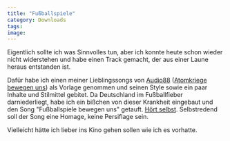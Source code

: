 ```yaml
---
title: "Fußballspiele"
category: Downloads
tags: 
image: 
---
```


Eigentlich sollte ich was Sinnvolles tun, aber ich konnte heute schon wieder nicht widerstehen und habe einen Track gemacht, der aus einer Laune heraus entstanden ist.  

  

Dafür habe ich einen meiner Lieblingssongs von [Audio88](http://www.audio88.de) ([Atomkriege bewegen uns](http://www.ikonoklast.de/lesbares/atomkriege.php)) als Vorlage genommen und seinen Style sowie ein paar Inhalte und Stilmittel gebitet. Da Deutschland im Fußballfieber darniederliegt, habe ich ein bißchen von dieser Krankheit eingebaut und den Song "Fußballspiele bewegen uns" getauft. [Hört selbst](http://www.misantropolis.de/downloads). Selbstredend soll der Song eine Homage, keine Persiflage sein.  

  

Vielleicht hätte ich lieber ins Kino gehen sollen wie ich es vorhatte.